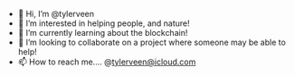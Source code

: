 - 👋 Hi, I’m @tylerveen
- 👀 I’m interested in helping people, and nature!
- 🌱 I’m currently learning about the blockchain!
- 💞️ I’m looking to collaborate on a project where someone may be able to help! 
- 📫 How to reach me.... @tylerveen@icloud.com

<!---
tylerveen/tylerveen is a ✨ special ✨ repository because its `README.md` (this file) appears on your GitHub profile.
You can click the Preview link to take a look at your changes.
--->
